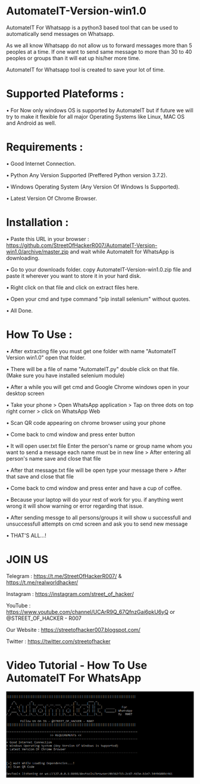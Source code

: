# AutomateIT-Version-win1.0
AutomateIT For Whatsapp is a python3 based tool that can be used to automatically send messages on Whatsapp.

As we all know Whatsapp do not allow us to forward messages more than 5 peoples at a time. If one want to send same message to more than 30 to 40 peoples or groups than it will eat up his/her more time.

AutomateIT for Whatsapp tool is created to save your lot of time.

# Supported Plateforms :
• For Now only windows OS is supported by AutomateIT but if future we will try to make it flexible for all major Operating Systems like Linux, MAC OS and Android as well.

# Requirements :
• Good Internet Connection.

• Python Any Version Supported (Preffered Python version 3.7.2).

• Windows Operating System (Any Version Of Windows Is Supported).

• Latest Version Of Chrome Browser.

# Installation :
• Paste this URL in your browser : https://github.com/StreetOfHackerR007/AutomateIT-Version-win1.0/archive/master.zip and wait while AutomateIt for WhatsApp is downloading.

• Go to your downloads folder. copy AutomateIT-Version-win1.0.zip file and paste it wherever you want to store it in your hard disk.

• Right click on that file and click on extract files here.

• Open your cmd and type command "pip install selenium" without quotes.

• All Done.

# How To Use :
• After extracting file you must get one folder with name "AutomateIT Version win1.0" open that folder.

• There will be a file of name "AutomateIT.py" double click on that file. (Make sure you have installed selenium module)

• After a while you will get cmd and Google Chrome windows open in your desktop screen

• Take your phone > Open WhatsApp application > Tap on three dots on top right corner > click on WhatsApp Web

• Scan QR code appearing on chrome browser using your phone

• Come back to cmd window and press enter button

• It will open user.txt file Enter the person's name or group name whom you want to send a message each name must be in new line > After entering all person's name save and close that file

• After that message.txt file will be open type your message there > After that save and close that file

• Come back to cmd window and press enter and have a cup of coffee.

• Because your laptop will do your rest of work for you. if anything went wrong it will show warning or error regarding that issue.

• After sending messge to all persons/groups it will show u successfull and unsuccessfull attempts on cmd screen and ask you to send new message

• THAT'S ALL...!

# JOIN US
Telegram  : https://t.me/StreetOfHackerR007/   &
            https://t.me/realworldhacker/

Instagram : https://instagram.com/street_of_hacker/

YouTube   : https://www.youtube.com/channel/UCArR9Q_67QfnzGai6pkU6yQ or @STREET_OF_HACKER - R007

Our Website : https://streetofhacker007.blogspot.com/

Twitter   : https://twitter.com/streetofhacker

# Video Tutorial - How To Use AutomateIT For WhatsApp

[![](screenshot.png)](https://vimeo.com/3514904 "Click To Watch Full Tutorial")
